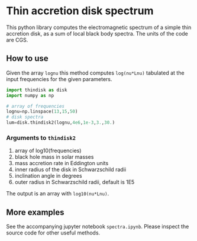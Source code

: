 Thin accretion disk spectrum
==============================

This python library computes the electromagnetic spectrum of a simple thin accretion disk, as a sum of local black body spectra. The units of the code are CGS. 

## How to use

Given the array `lognu` this method computes `log(nu*Lnu)` tabulated at the input frequencies for the given parameters.

```python
import thindisk as disk
import numpy as np

# array of frequencies
lognu=np.linspace(13,15,50)
# disk spectra
lum=disk.thindisk2(lognu,4e6,1e-3,3.,30.)
```

### Arguments to `thindisk2`

1. array of log10(frequencies)
2. black hole mass in solar masses
3. mass accretion rate in Eddington units
4. inner radius of the disk in Schwarzschild radii
5. inclination angle in degrees
6. outer radius in Schwarzschild radii, default is 1E5

The output is an array with `log10(nu*Lnu)`.


## More examples

See the accompanying jupyter notebook `spectra.ipynb`. Please inspect the source code for other useful methods.
